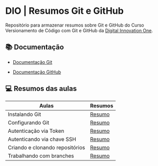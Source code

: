 
# DIO | Resumos Git e GitHub

Repositório para armazenar resumos sobre Git e GitHub do Curso Versionamento de Código com Git e GitHub da [Digital Innovation One](https://www.dio.me/).

## 📚 Documentação
- [Documentação Git](https://git-scm.com/docs/git/pt_BR)

- [Documentação GitHub](https://docs.github.com/pt)

## 💻 Resumos das aulas

| Aulas | Resumos |
|-------|---------|
| Instalando Git | [Resumo](https://web.dio.me/course/versionamento-de-codigo-com-git-e-github/learning/c8d73362-9038-4259-af4c-30dcc5551afe?back=/track/coding-future-avanade-net-developer&tab=undefined&moduleId=undefined)
| Configurando Git | [Resumo](https://web.dio.me/course/versionamento-de-codigo-com-git-e-github/learning/f9b294d2-f8ca-4364-9031-1e897721b3e2?back=/track/coding-future-avanade-net-developer&tab=undefined&moduleId=undefined)
| Autenticação via Token | [Resumo](https://web.dio.me/course/versionamento-de-codigo-com-git-e-github/learning/3d13d85f-2508-4396-9657-4643d3302c79?back=/track/coding-future-avanade-net-developer&tab=undefined&moduleId=undefined)
| Autenticando via chave SSH | [Resumo](https://web.dio.me/course/versionamento-de-codigo-com-git-e-github/learning/a53b7d6e-d7a2-40de-a8f9-cc30b42fc93d?back=/track/coding-future-avanade-net-developer&tab=undefined&moduleId=undefined)
| Criando e clonando repositórios | [Resumo](https://web.dio.me/course/versionamento-de-codigo-com-git-e-github/learning/a53b7d6e-d7a2-40de-a8f9-cc30b42fc93d?back=/track/coding-future-avanade-net-developer&tab=undefined&moduleId=undefined)
| Trabalhando com branches | [Resumo](https://web.dio.me/course/versionamento-de-codigo-com-git-e-github/learning/a53b7d6e-d7a2-40de-a8f9-cc30b42fc93d?back=/track/coding-future-avanade-net-developer&tab=undefined&moduleId=undefined)